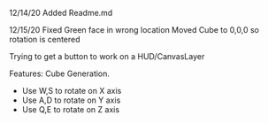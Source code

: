 12/14/20
Added Readme.md

12/15/20
Fixed Green face in wrong location
Moved Cube to 0,0,0 so rotation is centered

Trying to get a button to work on a HUD/CanvasLayer

Features: Cube Generation.
-    Use W,S to rotate on X axis
-    Use A,D to rotate on Y axis
-    Use Q,E to rotate on Z axis
